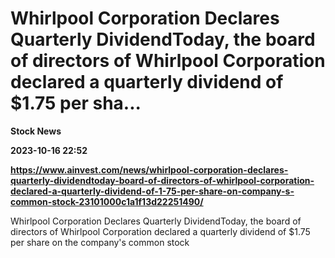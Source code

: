 # Whirlpool Corporation Declares Quarterly DividendToday, the board of directors of Whirlpool Corporation declared a quarterly dividend of $1.75 per sha...
**Stock News**

**2023-10-16 22:52**

**https://www.ainvest.com/news/whirlpool-corporation-declares-quarterly-dividendtoday-board-of-directors-of-whirlpool-corporation-declared-a-quarterly-dividend-of-1-75-per-share-on-company-s-common-stock-23101000c1a1f13d22251490/**

Whirlpool Corporation Declares Quarterly DividendToday, the board of directors of Whirlpool Corporation declared a quarterly dividend of $1.75 per share on the company's common stock